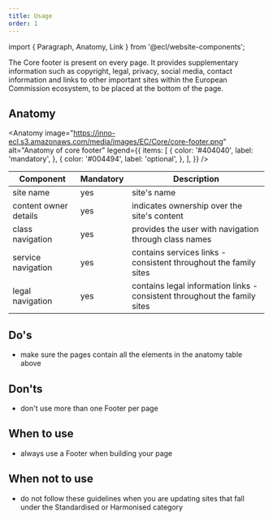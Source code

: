 ```yaml
---
title: Usage
order: 1
---
```


import { Paragraph, Anatomy, Link } from '@ecl/website-components';

<Paragraph size="lead">
  The Core footer is present on every page. It provides supplementary
  information such as copyright, legal, privacy, social media, contact
  information and links to other important sites within the European Commission
  ecosystem, to be placed at the bottom of the page.
</Paragraph>

## Anatomy

<Anatomy
image="https://inno-ecl.s3.amazonaws.com/media/images/EC/Core/core-footer.png"
alt="Anatomy of core footer"
legend={{
    items: [
      {
        color: '#404040',
        label: 'mandatory',
      },
      {
        color: '#004494',
        label: 'optional',
      },
    ],
  }}
/>

| Component             | Mandatory | Description                                                               |
| --------------------- | --------- | ------------------------------------------------------------------------- |
| site name             | yes       | site's name                                                               |
| content owner details | yes       | indicates ownership over the site's content                               |
| class navigation      | yes       | provides the user with navigation through class names                     |
| service navigation    | yes       | contains services links - consistent throughout the family sites          |
| legal navigation      | yes       | contains legal information links - consistent throughout the family sites |

## Do's

- make sure the pages contain all the elements in the anatomy table above

## Don'ts

- don't use more than one Footer per page

## When to use

- always use a Footer when building your page

## When not to use

- do not follow these guidelines when you are updating sites that fall under the <Link to="/ec/standardised-template/">Standardised</Link> or <Link to="/ec/harmonised-templates/group1/">Harmonised</Link> category
